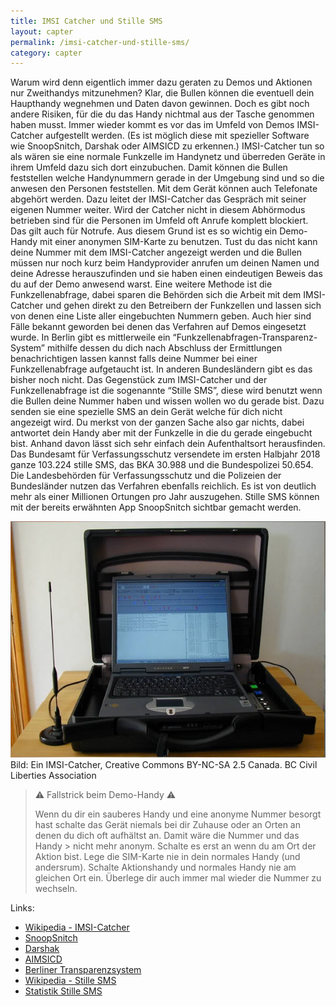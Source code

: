 ```yaml
---
title: IMSI Catcher und Stille SMS
layout: capter
permalink: /imsi-catcher-und-stille-sms/
category: capter
---
```

Warum wird denn eigentlich immer dazu geraten zu Demos und Aktionen nur Zweithandys mitzunehmen?
Klar, die Bullen können die eventuell dein Haupthandy wegnehmen und Daten davon gewinnen. Doch es gibt noch andere Risiken, für die du das Handy nichtmal aus der Tasche genommen haben musst. Immer wieder kommt es vor das im Umfeld von Demos IMSI-Catcher aufgestellt werden. (Es ist möglich diese mit spezieller Software wie SnoopSnitch, Darshak oder AIMSICD zu erkennen.) IMSI-Catcher tun so als wären sie eine normale Funkzelle im Handynetz und überreden Geräte in ihrem Umfeld dazu sich dort einzubuchen.
Damit können die Bullen feststellen welche Handynummern gerade in der Umgebung sind und so die anwesen den Personen feststellen. Mit dem Gerät können auch Telefonate abgehört werden. Dazu leitet der IMSI-Catcher das Gespräch mit seiner eigenen Nummer weiter. Wird der Catcher nicht in diesem Abhörmodus betrieben sind für die Personen im Umfeld oft Anrufe komplett blockiert. 
Das gilt auch für Notrufe. Aus diesem Grund ist es so wichtig ein Demo-Handy mit einer anonymen SIM-Karte zu benutzen. Tust du das nicht kann deine Nummer mit dem IMSI-Catcher angezeigt werden und die Bullen müssen nur noch kurz beim Handyprovider anrufen um deinen Namen und deine Adresse herauszufinden und sie haben einen eindeutigen Beweis das du auf der Demo anwesend warst. Eine weitere Methode ist die Funkzellenabfrage, dabei sparen die Behörden sich die Arbeit mit dem IMSI-Catcher und gehen direkt zu den Betreibern der Funkzellen und lassen sich von denen eine Liste aller eingebuchten Nummern geben. Auch hier sind Fälle bekannt geworden bei denen das Verfahren auf Demos eingesetzt wurde. In Berlin gibt es mittlerweile ein “Funkzellenabfragen-Transparenz-System” mithilfe dessen du dich nach Abschluss der Ermittlungen benachrichtigen lassen kannst falls deine Nummer bei einer Funkzellenabfrage aufgetaucht ist. In anderen Bundesländern gibt es das bisher noch nicht. Das Gegenstück zum IMSI-Catcher und der Funkzellenabfrage ist die sogenannte “Stille SMS”, diese wird benutzt wenn die Bullen deine Nummer haben und wissen wollen wo du gerade bist. Dazu senden sie eine spezielle SMS an dein Gerät welche für dich nicht angezeigt wird. Du merkst von der ganzen Sache also gar nichts, dabei antwortet dein Handy aber mit der Funkzelle in die du gerade eingebucht bist. Anhand davon lässt sich sehr einfach dein Aufenthaltsort herausfinden. Das Bundesamt für Verfassungsschutz versendete im ersten Halbjahr 2018 ganze 103.224 stille SMS, das BKA 30.988 und die Bundespolizei 50.654. Die Landesbehörden für Verfassungsschutz und die Polizeien der Bundesländer nutzen das Verfahren ebenfalls reichlich. Es ist von deutlich mehr als einer Millionen Ortungen pro Jahr auszugehen. Stille SMS können mit der bereits erwähnten App SnoopSnitch sichtbar gemacht werden.

![](../assets/posts/imsi-catcher.jpg)<br>
Bild: Ein IMSI-Catcher, Creative Commons BY-NC-SA 2.5 Canada. BC Civil Liberties Association

> ⚠ Fallstrick beim Demo-Handy ⚠<br>
>
> Wenn du dir ein sauberes Handy und eine anonyme Nummer besorgt hast schalte das Gerät niemals bei dir Zuhause oder an Orten an denen du dich oft aufhältst an. Damit wäre die Nummer und das Handy > nicht mehr anonym. Schalte es erst an wenn du am Ort der Aktion bist. Lege die SIM-Karte nie in dein normales Handy (und andersrum). Schalte Aktionshandy und normales Handy nie am gleichen Ort ein. 
> Überlege dir auch immer mal wieder die Nummer zu wechseln.

Links:

- [Wikipedia - IMSI-Catcher](https://de.wikipedia.org/wiki/IMSI-Catcher)
- [SnoopSnitch](https://opensource.srlabs.de/projects/snoopsnitch)
- [Darshak](https://github.com/darshakframework/darshak)
- [AIMSICD](https://cellularprivacy.github.io/Android-IMI-Catcher-Detector/)
- [Berliner Transparenzsystem](https://fts.berlin.de/)
- [Wikipedia - Stille SMS](https://de.wikipedia.org/wiki/Stille_SMS)
- [Statistik Stille SMS](https://netzpolitik.org/2018/halbjahreswerte-fuer-stille-sms-imsi-catcher-und-funkzellenabfragen/)
